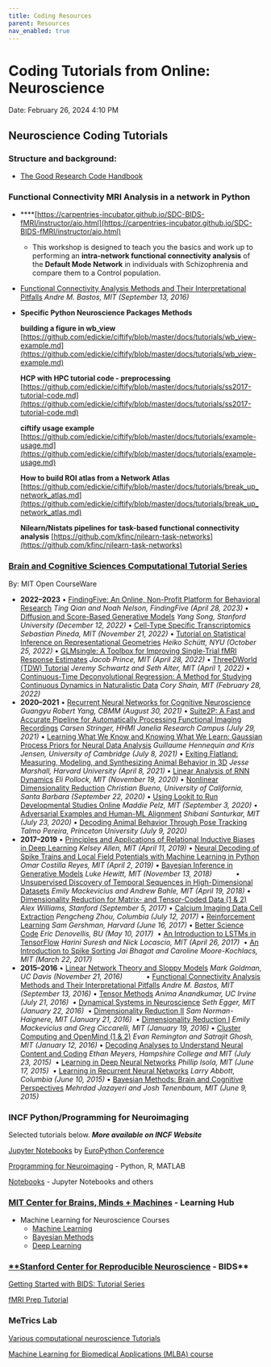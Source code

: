 ```yaml
---
title: Coding Resources
parent: Resources
nav_enabled: true 
---
```


# Coding Tutorials from Online: Neuroscience

Date: February 26, 2024 4:10 PM

## Neuroscience Coding Tutorials

### **Structure and background:**

- [The Good Research Code Handbook](https://goodresearch.dev/)

### **Functional Connectivity MRI Analysis in a network in Python**

- ****[https://carpentries-incubator.github.io/SDC-BIDS-fMRI/instructor/aio.html](https://carpentries-incubator.github.io/SDC-BIDS-fMRI/instructor/aio.html)
    - This workshop is designed to teach you the basics and work up to
    performing an **intra-network functional connectivity
    analysis** of the **Default Mode Network** in
    individuals with Schizophrenia and compare them to a Control
    population.
- [Functional Connectivity Analysis Methods and Their Interpretational Pitfalls](https://ocw.mit.edu/courses/res-9-008-brain-and-cognitive-sciences-computational-tutorials/pages/15-functional-connectivity-analysis-methods-and-their-interpretational-pitfalls/) *Andre M. Bastos, MIT (September 13, 2016)*

- **Specific Python  Neuroscience Packages Methods**
    
    **building a figure in wb_view** [https://github.com/edickie/ciftify/blob/master/docs/tutorials/wb_view-example.md](https://github.com/edickie/ciftify/blob/master/docs/tutorials/wb_view-example.md)
    
    **HCP with HPC tutorial code - preprocessing** [https://github.com/edickie/ciftify/blob/master/docs/tutorials/ss2017-tutorial-code.md](https://github.com/edickie/ciftify/blob/master/docs/tutorials/ss2017-tutorial-code.md)
    
    **ciftify usage example** [https://github.com/edickie/ciftify/blob/master/docs/tutorials/example-usage.md](https://github.com/edickie/ciftify/blob/master/docs/tutorials/example-usage.md) 
    
    **How to build ROI atlas from a Network Atlas** [https://github.com/edickie/ciftify/blob/master/docs/tutorials/break_up_network_atlas.md](https://github.com/edickie/ciftify/blob/master/docs/tutorials/break_up_network_atlas.md) 
    
    **Nilearn/Nistats pipelines for task-based functional connectivity analysis** [https://github.com/kfinc/nilearn-task-networks](https://github.com/kfinc/nilearn-task-networks) 
    

### [Brain and Cognitive Sciences Computational Tutorial Series](https://ocw.mit.edu/courses/res-9-008-brain-and-cognitive-sciences-computational-tutorials/)

By: MIT Open CourseWare

- **2022–2023**
• [FindingFive: An Online, Non-Profit Platform for Behavioral Research](https://ocw.mit.edu/courses/res-9-008-brain-and-cognitive-sciences-computational-tutorials/pages/findingfive-an-online-non-profit-platform-for-behavioral-research/) *Ting Qian and Noah Nelson, FindingFive (April 28, 2023)*
• [Diffusion and Score-Based Generative Models](https://ocw.mit.edu/courses/res-9-008-brain-and-cognitive-sciences-computational-tutorials/pages/diffusion-and-score-based-generative-models/) *Yang Song, Stanford University (December 12, 2022)*
• [Cell-Type Specific Transcriptomics](https://ocw.mit.edu/courses/res-9-008-brain-and-cognitive-sciences-computational-tutorials/pages/cell-type-specific-transcriptomics/) *Sebastian Pineda, MIT (November 21, 2022)*
• [Tutorial on Statistical Inference on Representational Geometries](https://ocw.mit.edu/courses/res-9-008-brain-and-cognitive-sciences-computational-tutorials/pages/tutorial-on-statistical-inference-on-representational-geometries/) *Heiko Schütt, NYU (October 25, 2022)*
• [GLMsingle: A Toolbox for Improving Single-Trial fMRI Response Estimates](https://ocw.mit.edu/courses/res-9-008-brain-and-cognitive-sciences-computational-tutorials/pages/glmsingle-a-toolbox-for-improving-single-trial-fmri-response-estimates/) *Jacob Prince, MIT (April 28, 2022)*
• [ThreeDWorld (TDW) Tutorial](https://ocw.mit.edu/courses/res-9-008-brain-and-cognitive-sciences-computational-tutorials/pages/threedworld-tdw-tutorial/) *Jeremy Schwartz and Seth Alter, MIT (April 1, 2022)*
• [Continuous-Time Deconvolutional Regression: A Method for Studying Continuous Dynamics in Naturalistic Data](https://ocw.mit.edu/courses/res-9-008-brain-and-cognitive-sciences-computational-tutorials/pages/continuous-time-deconvolutional-regression-a-method-for-studying-continuous-dynamics-in-naturalistic-data/) *Cory Shain, MIT (February 28, 2022)*
- **2020–2021**
• [Recurrent Neural Networks for Cognitive Neuroscience](https://ocw.mit.edu/courses/res-9-008-brain-and-cognitive-sciences-computational-tutorials/pages/recurrent-neural-networks-for-cognitive-neuroscience/) *Guangyu Robert Yang, CBMM (August 30, 2021)*
• [Suite2P: A Fast and Accurate Pipeline for Automatically Processing Functional Imaging Recordings](https://ocw.mit.edu/courses/res-9-008-brain-and-cognitive-sciences-computational-tutorials/pages/suite2p-a-fast-and-accurate-pipeline-for-automatically-processing-functional-imaging-recordings/) *Carsen Stringer, HHMI Janelia Research Campus (July 29, 2021)*
• [Learning What We Know and Knowing What We Learn: Gaussian Process Priors for Neural Data Analysis](https://ocw.mit.edu/courses/res-9-008-brain-and-cognitive-sciences-computational-tutorials/pages/learning-what-we-know-and-knowing-what-we-learn-gaussian-process-priors-for-neural-data-analysis/) *Guillaume Hennequin and Kris Jensen, University of Cambridge (July 8, 2021)*
• [Exiting Flatland: Measuring, Modeling, and Synthesizing Animal Behavior in 3D](https://ocw.mit.edu/courses/res-9-008-brain-and-cognitive-sciences-computational-tutorials/pages/exiting-flatland-measuring-modeling-and-synthesizing-animal-behavior-in-3d/) *Jesse Marshall, Harvard University (April 8, 2021)*
• [Linear Analysis of RNN Dynamics](https://ocw.mit.edu/courses/res-9-008-brain-and-cognitive-sciences-computational-tutorials/pages/linear-analysis-of-rnn-dynamics/) *Eli Pollock, MIT (November 19, 2020)*
• [Nonlinear Dimensionality Reduction](https://ocw.mit.edu/courses/res-9-008-brain-and-cognitive-sciences-computational-tutorials/pages/nonlinear-dimensionality-reduction/) *Christian Bueno, University of California, Santa Barbara (September 22, 2020)*
• [Using Lookit to Run Developmental Studies Online](https://ocw.mit.edu/courses/res-9-008-brain-and-cognitive-sciences-computational-tutorials/pages/using-lookit-to-run-developmental-studies-online/) *Maddie Pelz, MIT (September 3, 2020)*
• [Adversarial Examples and Human-ML Alignment](https://ocw.mit.edu/courses/res-9-008-brain-and-cognitive-sciences-computational-tutorials/pages/adversarial-examples-and-human-ml-alignment/) *Shibani Santurkar, MIT (July 23, 2020)*
• [Decoding Animal Behavior Through Pose Tracking](https://ocw.mit.edu/courses/res-9-008-brain-and-cognitive-sciences-computational-tutorials/pages/decoding-animal-behavior-through-pose-tracking/) *Talmo Pereira, Princeton University (July 9, 2020)*
- **2017–2019**
• [Principles and Applications of Relational Inductive Biases in Deep Learning](https://ocw.mit.edu/courses/res-9-008-brain-and-cognitive-sciences-computational-tutorials/pages/principles-and-applications-of-relational-inductive-biases-in-deep-learning/) *Kelsey Allen, MIT (April 11, 2019)*
• [Neural Decoding of Spike Trains and Local Field Potentials with Machine Learning in Python](https://ocw.mit.edu/courses/res-9-008-brain-and-cognitive-sciences-computational-tutorials/pages/neural-decoding-of-spike-trains-and-local-field-potentials-with-machine-learning-in-python/) *Omar Costilla Reyes, MIT (April 2, 2019)*
• [Bayesian Inference in Generative Models](https://ocw.mit.edu/courses/res-9-008-brain-and-cognitive-sciences-computational-tutorials/pages/2-bayesian-inference-in-generative-models/) *Luke Hewitt, MIT (November 13, 2018)*           
• [Unsupervised Discovery of Temporal Sequences in High-Dimensional Datasets](https://ocw.mit.edu/courses/res-9-008-brain-and-cognitive-sciences-computational-tutorials/pages/13-unsupervised-discovery-of-temporal-sequences-in-high-dimensional-datasets/) *Emily Mackevicius and Andrew Bahle, MIT (April 19, 2018)*
• [Dimensionality Reduction for Matrix- and Tensor-Coded Data (1 & 2)](https://ocw.mit.edu/courses/res-9-008-brain-and-cognitive-sciences-computational-tutorials/pages/8-dimensionality-reduction-for-matrix-and-tensor-coded-data-1-2/) *Alex Williams, Stanford (September 5, 2017)*
• [Calcium Imaging Data Cell Extraction](https://ocw.mit.edu/courses/res-9-008-brain-and-cognitive-sciences-computational-tutorials/pages/17-calcium-imaging-data-cell-extraction/) *Pengcheng Zhou, Columbia (July 12, 2017)*
• [Reinforcement Learning](https://ocw.mit.edu/courses/res-9-008-brain-and-cognitive-sciences-computational-tutorials/pages/3-reinforcement-learning/) *Sam Gershman, Harvard (June 16, 2017)*
• [Better Science Code](https://ocw.mit.edu/courses/res-9-008-brain-and-cognitive-sciences-computational-tutorials/pages/18-better-science-code/) *Eric Denovellis, BU (May 10, 2017)* 
• [An Introduction to LSTMs in TensorFlow](https://ocw.mit.edu/courses/res-9-008-brain-and-cognitive-sciences-computational-tutorials/pages/9-an-introduction-to-lstms-in-tensorflow/) *Harini Suresh and Nick Locascio, MIT (April 26, 2017)* 
• [An Introduction to Spike Sorting](https://ocw.mit.edu/courses/res-9-008-brain-and-cognitive-sciences-computational-tutorials/pages/16-an-introduction-to-spike-sorting/) *Jai Bhagat and Caroline Moore-Kochlacs, MIT (March 22, 2017)*
- **2015–2016**
• [Linear Network Theory and Sloppy Models](https://ocw.mit.edu/courses/res-9-008-brain-and-cognitive-sciences-computational-tutorials/pages/14-linear-network-theory-and-sloppy-models/) *Mark Goldman, UC Davis (November 21, 2016)*           
• [Functional Connectivity Analysis Methods and Their Interpretational Pitfalls](https://ocw.mit.edu/courses/res-9-008-brain-and-cognitive-sciences-computational-tutorials/pages/15-functional-connectivity-analysis-methods-and-their-interpretational-pitfalls/) *Andre M. Bastos, MIT (September 13, 2016)*
• [Tensor Methods](https://ocw.mit.edu/courses/res-9-008-brain-and-cognitive-sciences-computational-tutorials/pages/10-tensor-methods/) *Anima Anandkumar, UC Irvine (July 21, 2016)* 
• [Dynamical Systems in Neuroscience](https://ocw.mit.edu/courses/res-9-008-brain-and-cognitive-sciences-computational-tutorials/pages/12-dynamical-systems-in-neuroscience/) *Seth Egger, MIT (January 22, 2016)* 
• [Dimensionality Reduction II](https://ocw.mit.edu/courses/res-9-008-brain-and-cognitive-sciences-computational-tutorials/pages/7-dimensionality-reduction-ii/) *Sam Norman-Haignere, MIT (January 21, 2016)* 
• [Dimensionality Reduction I](https://ocw.mit.edu/courses/res-9-008-brain-and-cognitive-sciences-computational-tutorials/pages/6-dimensionality-reduction-i/) *Emily Mackevicius and Greg Ciccarelli, MIT (January 19, 2016)*
• [Cluster Computing and OpenMind (1 & 2)](https://ocw.mit.edu/courses/res-9-008-brain-and-cognitive-sciences-computational-tutorials/pages/cluster-computing-and-openmind-1-2/) *Evan Remington and Satrajit Ghosh, MIT (January 12, 2016)*
• [Decoding Analyses to Understand Neural Content and Coding](https://ocw.mit.edu/courses/res-9-008-brain-and-cognitive-sciences-computational-tutorials/pages/11-decoding-analyses-to-understand-neural-content-and-coding/) *Ethan Meyers, Hampshire College and MIT (July 23, 2015)* 
• [Learning in Deep Neural Networks](https://ocw.mit.edu/courses/res-9-008-brain-and-cognitive-sciences-computational-tutorials/pages/4-learning-in-deep-neural-networks/) *Phillip Isola, MIT (June 17, 2015)* 
• [Learning in Recurrent Neural Networks](https://ocw.mit.edu/courses/res-9-008-brain-and-cognitive-sciences-computational-tutorials/pages/5-learning-in-recurrent-neural-networks/) *Larry Abbott, Columbia (June 10, 2015)*
• [Bayesian Methods: Brain and Cognitive Perspectives](https://ocw.mit.edu/courses/res-9-008-brain-and-cognitive-sciences-computational-tutorials/pages/1-bayesian-methods-brain-cognitive-perspectives/) *Mehrdad Jazayeri and Josh Tenenbaum, MIT (June 9, 2015)*

### INCF Python/Programming for Neuroimaging

Selected tutorials below. ***More available on INCF Website***

[Jupyter Notebooks](https://training.incf.org/course/jupyter-notebooks) by [EuroPython Conference](https://training.incf.org/taxonomy/term/141)

[Programming for Neuroimaging](https://training.incf.org/course/programming) - Python, R, MATLAB

[Notebooks](https://training.incf.org/course/notebooks) - Jupyter Notebooks and others

### [MIT Center for Brains, Minds + Machines](https://cbmm.mit.edu/learning-hub/topic-modules) - Learning Hub

- Machine Learning for Neuroscience Courses
    - [Machine Learning](https://cbmm.mit.edu/learning-hub/topic-modules#4019)
    - [Bayesian Methods](https://cbmm.mit.edu/learning-hub/topic-modules#4020)
    - [Deep Learning](https://cbmm.mit.edu/learning-hub/topic-modules#4021)

### [**Stanford Center for Reproducible Neuroscience](https://reproducibility.stanford.edu/) - BIDS**

[Getting Started with BIDS: Tutorial Series](https://reproducibility.stanford.edu/bids-tutorial-series-part-1a/)

[fMRI Prep Tutorial](https://reproducibility.stanford.edu/fmriprep-tutorial-running-the-docker-image/)

### MeTrics Lab

[Various computational neuroscience Tutorials](https://www.youtube.com/playlist?list=PLc95HdN2_wt9UEjeDDFF1bdRHDKzcsW4b)

[Machine Learning for Biomedical Applications (MLBA) course](https://www.youtube.com/@emmarobinson8262/playlists)

##